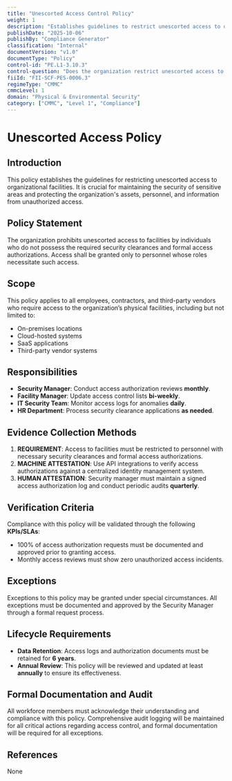 ```yaml
---
title: "Unescorted Access Control Policy"
weight: 1
description: "Establishes guidelines to restrict unescorted access to organizational facilities, ensuring only authorized personnel can enter sensitive areas."
publishDate: "2025-10-06"
publishBy: "Compliance Generator"
classification: "Internal"
documentVersion: "v1.0"
documentType: "Policy"
control-id: "PE.L1-3.10.3"
control-question: "Does the organization restrict unescorted access to facilities to personnel with required security clearances, formal access authorizations and validate the need for access?"
fiiId: "FII-SCF-PES-0006.3"
regimeType: "CMMC"
cmmcLevel: 1
domain: "Physical & Environmental Security"
category: ["CMMC", "Level 1", "Compliance"]
---
```


# Unescorted Access Policy

## Introduction
This policy establishes the guidelines for restricting unescorted access to organizational facilities. It is crucial for maintaining the security of sensitive areas and protecting the organization's assets, personnel, and information from unauthorized access.

## Policy Statement
The organization prohibits unescorted access to facilities by individuals who do not possess the required security clearances and formal access authorizations. Access shall be granted only to personnel whose roles necessitate such access.

## Scope
This policy applies to all employees, contractors, and third-party vendors who require access to the organization’s physical facilities, including but not limited to:
- On-premises locations
- Cloud-hosted systems
- SaaS applications
- Third-party vendor systems

## Responsibilities
- **Security Manager**: Conduct access authorization reviews **monthly**.
- **Facility Manager**: Update access control lists **bi-weekly**.
- **IT Security Team**: Monitor access logs for anomalies **daily**.
- **HR Department**: Process security clearance applications **as needed**.

## Evidence Collection Methods
1. **REQUIREMENT**: Access to facilities must be restricted to personnel with necessary security clearances and formal access authorizations.
2. **MACHINE ATTESTATION**: Use API integrations to verify access authorizations against a centralized identity management system.
3. **HUMAN ATTESTATION**: Security manager must maintain a signed access authorization log and conduct periodic audits **quarterly**.

## Verification Criteria
Compliance with this policy will be validated through the following **KPIs/SLAs**:
- 100% of access authorization requests must be documented and approved prior to granting access.
- Monthly access reviews must show zero unauthorized access incidents.

## Exceptions
Exceptions to this policy may be granted under special circumstances. All exceptions must be documented and approved by the Security Manager through a formal request process.

## Lifecycle Requirements
- **Data Retention**: Access logs and authorization documents must be retained for **6 years**.
- **Annual Review**: This policy will be reviewed and updated at least **annually** to ensure its effectiveness.

## Formal Documentation and Audit
All workforce members must acknowledge their understanding and compliance with this policy. Comprehensive audit logging will be maintained for all critical actions regarding access control, and formal documentation will be required for all exceptions.

## References
None